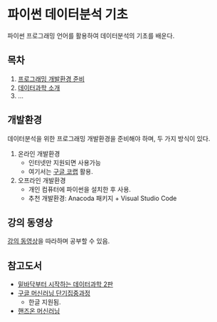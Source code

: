 # 파이썬 데이터분석 기초

파이썬 프로그래밍 언어를 활용하여 데이터분석의 기초를 배운다. 

## 목차

1. [프로그래밍 개발환경 준비](./notebooks/...)
1. [데이터과학 소개](./notebooks/...)
1. ...

## 개발환경

데이터분석을 위한 프로그래밍 개발환경을 준비해야 하며, 두 가지 방식이 있다.

1. 온라인 개발환경
    * 인터넷만 지원되면 사용가능
    * 여기서는 [구글 코랩](https://colab.research.google.com/) 활용. 
1. 오프라인 개발환경
    * 개인 컴퓨터에 파이썬을 설치한 후 사용.
    * 추천 개발환경: Anacoda 패키지 + Visual Studio Code

## 강의 동영상

[강의 동영상](https://www.youtube.com/...)을 따라하며 공부할 수 있음.

## 참고도서

* [밑바닥부터 시작하는 데이터과학 2판](https://blog.insightbook.co.kr/2020/02/28/데이터-과학-분야의-기초부터-알게-해주는-강력하고/)
* [구글 머신러닝 단기집중과정](https://developers.google.com/machine-learning/crash-course/ml-intro)
    * 한글 지원됨.
* [핸즈온 머신러닝](http://m.hanbit.co.kr/store/books/book_view.html?p_code=B9267655530)